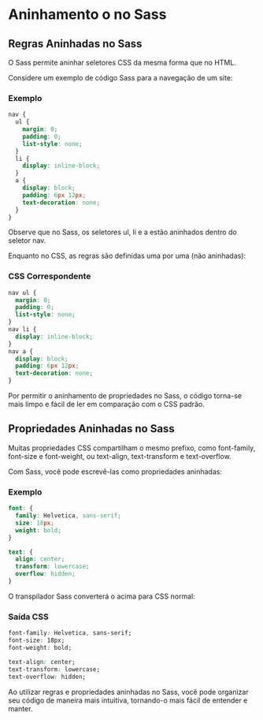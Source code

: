 # Aninhamento o no Sass

## Regras Aninhadas no Sass

O Sass permite aninhar seletores CSS da mesma forma que no HTML.

Considere um exemplo de código Sass para a navegação de um site:

### Exemplo

```scss
nav {
  ul {
    margin: 0;
    padding: 0;
    list-style: none;
  }
  li {
    display: inline-block;
  }
  a {
    display: block;
    padding: 6px 12px;
    text-decoration: none;
  }
}
```

Observe que no Sass, os seletores ul, li e a estão aninhados dentro do seletor nav.

Enquanto no CSS, as regras são definidas uma por uma (não aninhadas):

### CSS Correspondente

```css
nav ul {
  margin: 0;
  padding: 0;
  list-style: none;
}
nav li {
  display: inline-block;
}
nav a {
  display: block;
  padding: 6px 12px;
  text-decoration: none;
}
```

Por permitir o aninhamento de propriedades no Sass, o código torna-se mais limpo e fácil de ler em comparação com o CSS padrão.

## Propriedades Aninhadas no Sass

Muitas propriedades CSS compartilham o mesmo prefixo, como font-family, font-size e font-weight, ou text-align, text-transform e text-overflow.

Com Sass, você pode escrevê-las como propriedades aninhadas:

### Exemplo

```scss
font: {
  family: Helvetica, sans-serif;
  size: 18px;
  weight: bold;
}

text: {
  align: center;
  transform: lowercase;
  overflow: hidden;
}
```

O transpilador Sass converterá o acima para CSS normal:

### Saída CSS

```css
font-family: Helvetica, sans-serif;
font-size: 18px;
font-weight: bold;

text-align: center;
text-transform: lowercase;
text-overflow: hidden;
```

Ao utilizar regras e propriedades aninhadas no Sass, você pode organizar seu código de maneira mais intuitiva, tornando-o mais fácil de entender e manter.